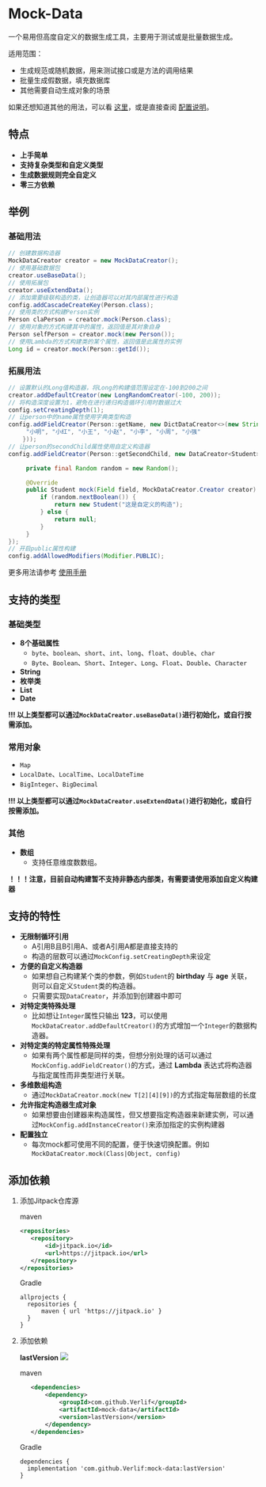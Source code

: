 # Mock-Data

一个易用但高度自定义的数据生成工具，主要用于测试或是批量数据生成。

适用范围：

- 生成规范或随机数据，用来测试接口或是方法的调用结果
- 批量生成假数据，填充数据库
- 其他需要自动生成对象的场景

如果还想知道其他的用法，可以看 [这里](docs/Directions.md)，或是直接查阅 [配置说明](docs/MockConfig.md)。

## 特点

- __上手简单__
- __支持复杂类型和自定义类型__
- __生成数据规则完全自定义__
- __零三方依赖__

## 举例

### 基础用法

   ```java
   // 创建数据构造器
   MockDataCreator creator = new MockDataCreator();
   // 使用基础数据包
   creator.useBaseData();
   // 使用拓展包
   creator.useExtendData();
   // 添加需要级联构造的类，让创造器可以对其内部属性进行构造
   config.addCascadeCreateKey(Person.class);
   // 使用类的方式构建Person实例
   Person claPerson = creator.mock(Person.class);
   // 使用对象的方式构建其中的属性，返回值是其对象自身
   Person selfPerson = creator.mock(new Person());
   // 使用Lambda的方式构建类的某个属性，返回值是此属性的实例
   Long id = creator.mock(Person::getId());
   ```

### 拓展用法

   ```java
   // 设置默认的Long值构造器，将Long的构建值范围设定在-100到200之间
   creator.addDefaultCreator(new LongRandomCreator(-100, 200));
   // 将构造深度设置为1，避免在进行递归构造循环引用时数据过大
   config.setCreatingDepth(1);
   // 让person中的name属性使用字典类型构造
   config.addFieldCreator(Person::getName, new DictDataCreator<>(new String[]{
        "小明", "小红", "小王", "小赵", "小李", "小周", "小强"
       }));
   // 让person的secondChild属性使用自定义构造器
   config.addFieldCreator(Person::getSecondChild, new DataCreator<Student>() {

        private final Random random = new Random();

        @Override
        public Student mock(Field field, MockDataCreator.Creator creator) {
            if (random.nextBoolean()) {
                return new Student("这是自定义的构造");
            } else {
                return null;
            }
        }
   });
   // 开启public属性构建
   config.addAllowedModifiers(Modifier.PUBLIC);
   ```

更多用法请参考 [使用手册](docs/Directions.md)

## 支持的类型

### 基础类型

- __8个基础属性__
   - `byte`、`boolean`、`short`、`int`、`long`、`float`、`double`、`char`
   - `Byte`、`Boolean`、`Short`、`Integer`、`Long`、`Float`、`Double`、`Character`
- __String__
- __枚举类__
- __List__
- __Date__

__!!! 以上类型都可以通过`MockDataCreator.useBaseData()`进行初始化，或自行按需添加。__

### 常用对象

- `Map`
- `LocalDate`、`LocalTime`、`LocalDateTime`
- `BigInteger`、`BigDecimal`

__!!! 以上类型都可以通过`MockDataCreator.useExtendData()`进行初始化，或自行按需添加。__

### 其他

- __数组__
   - 支持任意维度数数组。

__！！！注意，目前自动构建暂不支持非静态内部类，有需要请使用添加自定义构建器__

## 支持的特性

- __无限制循环引用__
   - A引用B且B引用A、或者A引用A都是直接支持的
   - 构造的层数可以通过`MockConfig.setCreatingDepth`来设定
- __方便的自定义构造器__
   - 如果想自己构建某个类的参数，例如`Student`的 __birthday__ 与 __age__ 关联，则可以自定义`Student`类的构造器。
   - 只需要实现`DataCreator`，并添加到创建器中即可
- __对特定类特殊处理__
   - 比如想让`Integer`属性只输出 __123__，可以使用`MockDataCreator.addDefaultCreator()`的方式增加一个`Integer`的数据构造器。
- __对特定类的特定属性特殊处理__
   - 如果有两个属性都是同样的类，但想分别处理的话可以通过`MockConfig.addFieldCreator()`的方式，通过 __Lambda__
     表达式将构造器与指定属性而非类型进行关联。
- __多维数组构造__
   - 通过`MockDataCreator.mock(new T[2][4][9])`的方式指定每层数组的长度
- __允许指定构造器生成对象__
   - 如果想要由创建器来构造属性，但又想要指定构造器来新建实例，可以通过`MockConfig.addInstanceCreator()`来添加指定的实例构建器
- __配置独立__
   - 每次mock都可使用不同的配置，便于快速切换配置。例如`MockDataCreator.mock(Class|Object, config)`

## 添加依赖

1. 添加Jitpack仓库源

   maven

    ```xml
    <repositories>
       <repository>
           <id>jitpack.io</id>
           <url>https://jitpack.io</url>
       </repository>
    </repositories>
    ```

   Gradle

    ```text
    allprojects {
      repositories {
          maven { url 'https://jitpack.io' }
      }
    }
    ```

2. 添加依赖

   __lastVersion__ [![](https://jitpack.io/v/Verlif/mock-data.svg)](https://jitpack.io/#Verlif/mock-data)

   maven

   ```xml
      <dependencies>
          <dependency>
              <groupId>com.github.Verlif</groupId>
              <artifactId>mock-data</artifactId>
              <version>lastVersion</version>
          </dependency>
      </dependencies>
   ```

   Gradle

   ```text
   dependencies {
     implementation 'com.github.Verlif:mock-data:lastVersion'
   }
   ```
